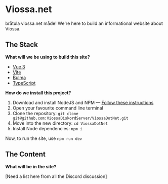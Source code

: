 # Viossa.net

bråtula viossa.net måde! We're here to build an informational website about Viossa.

## The Stack

**What will we be using to build this site?**

- [Vue 3](https://vuejs.org/)
- [Vite](https://vite.dev/)
- [Bulma](https://bulma.io/)
- [TypeScript](https://www.typescriptlang.org/)

**How do we install this project?**

1. Download and install NodeJS and NPM — [Follow these instructions](https://nodejs.org/en/download)
2. Open your favourite command line terminal
3. Clone the repository: `git clone git@github.com:ViossaDiskordServer/ViossaDotNet.git`
4. Move into the new directory: `cd ViossaDotNet`
5. Install Node dependencies: `npm i`

Now, to run the site, use `npm run dev`

## The Content

**What will be in the site?**

[Need a list here from all the Discord discussion]
